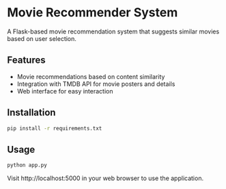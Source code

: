 # Movie Recommender System

A Flask-based movie recommendation system that suggests similar movies based on user selection.

## Features
- Movie recommendations based on content similarity
- Integration with TMDB API for movie posters and details
- Web interface for easy interaction

## Installation
```bash
pip install -r requirements.txt
```

## Usage
```bash
python app.py
```

Visit http://localhost:5000 in your web browser to use the application.

